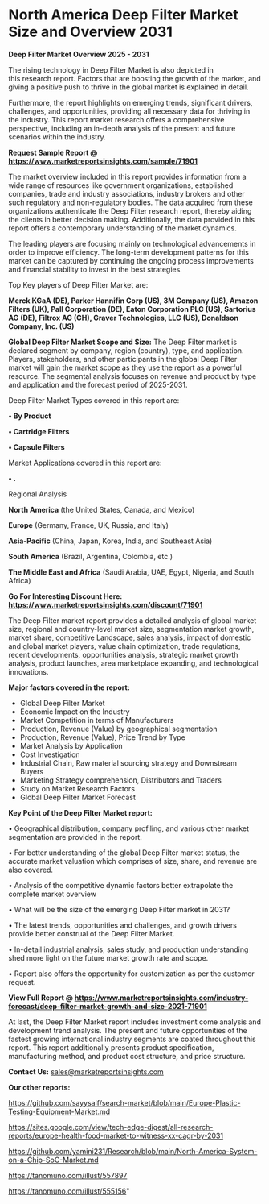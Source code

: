 # North America Deep Filter Market Size and Overview 2031

<Strong> Deep Filter Market Overview 2025 - 2031</strong>

The rising technology in Deep Filter Market is also depicted in this research report. Factors that are boosting the growth of the market, and giving a positive push to thrive in the global market is explained in detail.

Furthermore, the report highlights on emerging trends, significant drivers, challenges, and opportunities, providing all necessary data for thriving in the industry. This report market research offers a comprehensive perspective, including an in-depth analysis of the present and future scenarios within the industry.

<strong>Request Sample Report @ <a href=https://www.marketreportsinsights.com/sample/71901>https://www.marketreportsinsights.com/sample/71901</a></strong>

The market overview included in this report provides information from a wide range of resources like government organizations, established companies, trade and industry associations, industry brokers and other such regulatory and non-regulatory bodies. The data acquired from these organizations authenticate the Deep Filter research report, thereby aiding the clients in better decision making. Additionally, the data provided in this report offers a contemporary understanding of the market dynamics.

The leading players are focusing mainly on technological advancements in order to improve efficiency. The long-term development patterns for this market can be captured by continuing the ongoing process improvements and financial stability to invest in the best strategies.

Top Key players of Deep Filter Market are:

<strong>Merck KGaA (DE), Parker Hannifin Corp (US), 3M Company (US), Amazon Filters (UK), Pall Corporation (DE), Eaton Corporation PLC (US), Sartorius AG (DE), Filtrox AG (CH), Graver Technologies, LLC (US), Donaldson Company, Inc. (US)</strong>

<strong><b>Global Deep Filter Market Scope and Size:</b></strong>
The Deep Filter market is declared segment by company, region (country), type, and application. Players, stakeholders, and other participants in the global Deep Filter market will gain the market scope as they use the report as a powerful resource. The segmental analysis focuses on revenue and product by type and application and the forecast period of 2025-2031.

Deep Filter Market Types covered in this report are:

<strong>• By Product

• Cartridge Filters

• Capsule Filters</strong>

Market Applications covered in this report are:

<strong>• .</strong> 

Regional Analysis

<strong>North America</strong> (the United States, Canada, and Mexico)

<strong>Europe</strong> (Germany, France, UK, Russia, and Italy)

<strong>Asia-Pacific</strong> (China, Japan, Korea, India, and Southeast Asia)

<strong>South America</strong> (Brazil, Argentina, Colombia, etc.)

<strong>The Middle East and Africa</strong> (Saudi Arabia, UAE, Egypt, Nigeria, and South Africa)

<strong>Go For Interesting Discount Here: <a href=https://www.marketreportsinsights.com/discount/71901>https://www.marketreportsinsights.com/discount/71901</a></strong>

The Deep Filter market report provides a detailed analysis of global market size, regional and country-level market size, segmentation market growth, market share, competitive Landscape, sales analysis, impact of domestic and global market players, value chain optimization, trade regulations, recent developments, opportunities analysis, strategic market growth analysis, product launches, area marketplace expanding, and technological innovations.

<strong><b>Major factors covered in the report:</b></strong>
<ul>
  <li>Global Deep Filter Market </li>
  <li>Economic Impact on the Industry</li>
  <li>Market Competition in terms of Manufacturers</li>
  <li>Production, Revenue (Value) by geographical segmentation</li>
  <li>Production, Revenue (Value), Price Trend by Type</li>
  <li>Market Analysis by Application</li>
  <li>Cost Investigation</li>
  <li>Industrial Chain, Raw material sourcing strategy and Downstream Buyers</li>
  <li>Marketing Strategy comprehension, Distributors and Traders</li>
  <li>Study on Market Research Factors</li>
  <li>Global Deep Filter Market Forecast</li>
</ul>

<strong><b>Key Point of the Deep Filter Market report:</b></strong>

• Geographical distribution, company profiling, and various other market segmentation are provided in the report.

• For better understanding of the global Deep Filter market status, the accurate market valuation which comprises of size, share, and revenue are also covered.

• Analysis of the competitive dynamic factors better extrapolate the complete market overview

• What will be the size of the emerging Deep Filter market in 2031?

• The latest trends, opportunities and challenges, and growth drivers provide better construal of the Deep Filter Market.

• In-detail industrial analysis, sales study, and production understanding shed more light on the future market growth rate and scope.

• Report also offers the opportunity for customization as per the customer request.

<strong><b>View Full Report @ <a href=https://www.marketreportsinsights.com/industry-forecast/deep-filter-market-growth-and-size-2021-71901>https://www.marketreportsinsights.com/industry-forecast/deep-filter-market-growth-and-size-2021-71901</a></b></strong>


At last, the Deep Filter Market report includes investment come analysis and development trend analysis. The present and future opportunities of the fastest growing international industry segments are coated throughout this report. This report additionally presents product specification, manufacturing method, and product cost structure, and price structure.

<strong>Contact Us:</strong>
sales@marketreportsinsights.com

<strong>Our other reports:</strong>

<a href=https://github.com/sayysaif/search-market/blob/main/Europe-Plastic-Testing-Equipment-Market.md>https://github.com/sayysaif/search-market/blob/main/Europe-Plastic-Testing-Equipment-Market.md</a>

<a href=https://sites.google.com/view/tech-edge-digest/all-research-reports/europe-health-food-market-to-witness-xx-cagr-by-2031>https://sites.google.com/view/tech-edge-digest/all-research-reports/europe-health-food-market-to-witness-xx-cagr-by-2031</a>

<a href=https://github.com/yamini231/Research/blob/main/North-America-System-on-a-Chip-SoC-Market.md>https://github.com/yamini231/Research/blob/main/North-America-System-on-a-Chip-SoC-Market.md</a>

<a href=https://tanomuno.com/illust/557897>https://tanomuno.com/illust/557897</a>

<a href=https://tanomuno.com/illust/555156>https://tanomuno.com/illust/555156</a>"
